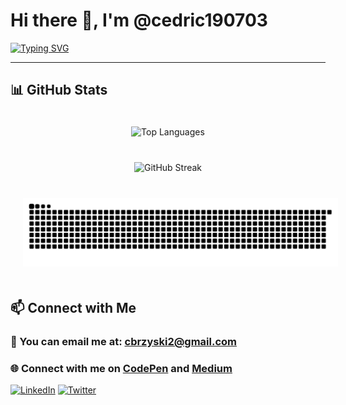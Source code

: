 # Hi there 👋, I'm @cedric190703

<a href="https://git.io/typing-svg"><img src="https://readme-typing-svg.demolab.com?font=Fira+Code&weight=500&pause=1000&color=18A8F7&width=435&lines=%F0%9F%91%A8%F0%9F%8F%BB%E2%80%8D%F0%9F%92%BB+Computer+science+student;Interested+in+Blockchain+%F0%9F%94%97%2C+AI+%F0%9F%A4%96;and+medical+technologies+%E2%9A%95%EF%B8%8F" alt="Typing SVG" /></a>

---

## 📊 GitHub Stats

<div align="center">
   <img style="padding: 20px" src="https://github-readme-stats.vercel.app/api/top-langs/?username=cedric190703&layout=compact&show_icons=true&theme=radical" alt="Top Languages">
</div>

<div align="center">
   <img style="padding: 20px" src="https://streak-stats.demolab.com/?user=cedric190703&theme=dark" alt="GitHub Streak">
</div>

<div align="center">
   <img style="padding: 20px" src="https://github.com/cedric190703/cedric190703/blob/output/github-contribution-grid-snake-dark.svg" alt="Snake">
</div>

## 📫 Connect with Me

### 📧 You can email me at: [cbrzyski2@gmail.com](mailto:cbrzyski2@gmail.com)
### 🌐 Connect with me on [CodePen](https://codepen.io/cedric190703) and [Medium](https://medium.com/@cbrzyski2)
[![LinkedIn](https://img.shields.io/badge/LinkedIn-0077B5?style=for-the-badge&logo=linkedin&logoColor=white)](https://www.linkedin.com/in/cedric-brzyski/)
[![Twitter](https://img.shields.io/badge/Twitter-1DA1F2?style=for-the-badge&logo=twitter&logoColor=white)](https://x.com/CedricBrzyski)

<!---
cedric190703/cedric190703 is a ✨ special ✨ repository because its `README.md` (this file) appears on your GitHub profile.
You can click the Preview link to take a look at your changes.
--->
